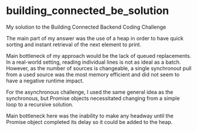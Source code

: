 # building_connected_be_solution
My solution to the Building Connected Backend Coding Challenge

The main part of my answer was the use of a heap in order to have quick 
sorting and instant retrieval of the next element to print.

Main bottleneck of my approach would be the lack of queued replacements. 
In a real-world setting, reading individual lines is not as ideal as a batch.
However, as the number of sources is changeable, a single synchronout pull 
from a used source was the most memory efficient and did not seem to have a
negative runtime impact.

For the asynchronous challenge, I used the same general idea as the synchronous,
but Promise objects necessitated changing from a simple loop to a recursive
solution.

Main bottleneck here was the inability to make any headway until the Promise
object completed its delay so it could be added to the heap.
